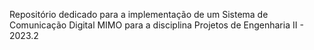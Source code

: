 Repositório dedicado para a implementação de um Sistema de Comunicação Digital MIMO para a disciplina Projetos de Engenharia II - 2023.2
